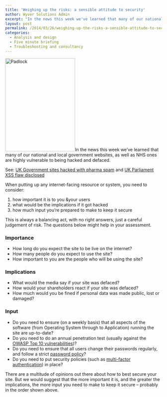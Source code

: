 ```yaml
---
title: 'Weighing up the risks: a sensible attitude to security'
author: Wyver Solutions Admin
excerpt: "In the news this week we've learned that many of our national and local government websites are highly vulnerable to being hacked and defaced. We discuss how to assess and mitigate the risk."
layout: post
permalink: /2014/03/26/weighing-up-the-risks-a-sensible-attitude-to-security/
categories:
  - Analysis and design
  - Five minute briefing
  - Troubleshooting and consultancy
---
```

[<img class="alignright size-medium wp-image-999" alt="Padlock" src="http://www.wyversolutions.co.uk/cms/wp-content/uploads/2014/03/file000729363294-225x300.jpg" width="225" height="300" />][1]In the news this week we&#8217;ve learned that many of our national and local government websites, as well as NHS ones are highly vulnerable to being hacked and defaced.

See: [UK Government sites hacked with pharma spam][2] and [UK Parliament XSS flaw disclosed][3]

When putting up any internet-facing resource or system, you need to consider:

  1. how important it is to you &amp;your users
  2. what would be the implications if it got hacked
  3. how much input you&#8217;re prepared to make to keep it secure

This is always a balancing act, with no right answers, just a careful judgement of risk. The questions below might help in your assessment.

### Importance

  * How long do you expect the site to be live on the internet?
  * How many people do you expect to use the site?
  * How important to you are the people who will be using the site?

### Implications

  * What would the media say if your site was defaced?
  * How would your shareholders react if your site was defaced?
  * How much would you be fined if personal data was made public, lost or damaged?

### Input

  * Do you need to ensure (on a weekly basis) that all aspects of the software (from Operating System through to Application) running the site are up-to-date?
  * Do you need to do an annual penetration test (usually against the [OWASP Top 10 vulnerabilities][4])?
  * Do you need to ensure that all users change their passwords regularly, and follow a strict [password policy][5]?
  * Do you need to put security policies (such as [multi-factor authentication][6]) in place?

There are a multitude of opinions out there about how to best secure your site. But we would suggest that the more important it is, and the greater the implications, the more input you need to make to keep it secure &#8211; probably in the order shown above.

 [1]: http://www.wyversolutions.co.uk/cms/wp-content/uploads/2014/03/file000729363294.jpg
 [2]: http://cm.org.uk/security/uk-government-sites-hacked-with-pharma-spam/
 [3]: http://shkspr.mobi/blog/2014/03/uk-parliament-xss-flaw-disclosed/
 [4]: https://www.owasp.org/index.php/Category:OWASP_Top_Ten_Project
 [5]: http://en.wikipedia.org/wiki/Password_policy
 [6]: http://en.wikipedia.org/wiki/Multi-factor_authentication